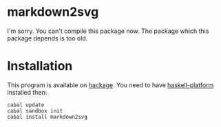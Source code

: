 markdown2svg
============

I'm sorry. You can't compile this package now. The package which this package depends is too old.

# Installation
This program is available on [hackage](https://hackage.haskell.org/package/markdown2svg).
You need to have [haskell-platform](https://www.haskell.org/platform/) installed then:
```
cabal update
cabal sandbox init
cabal install markdown2svg 

```

